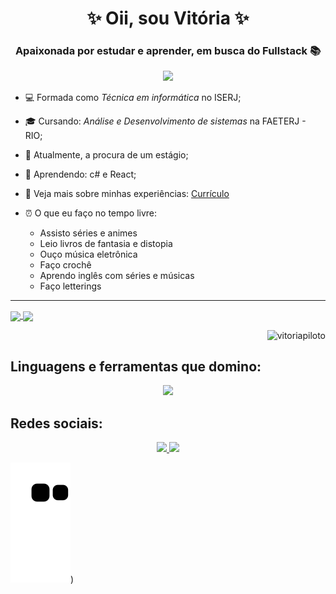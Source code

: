 <h1 align="center">✨ Oii, sou Vitória ✨</h1>

<h3 align="center">Apaixonada por estudar e aprender, em busca do Fullstack 📚</h3>
<p align="center">
<img src="https://media.giphy.com/media/137EaR4vAOCn1S/giphy.gif" >
</p>
  
- 💻 Formada como _Técnica em informática_ no ISERJ;

- 🎓 Cursando: _Análise e Desenvolvimento de sistemas_ na FAETERJ - RIO;

- 🔭 Atualmente, a procura de um estágio;

- 🌱 Aprendendo: c# e React;

- 📄 Veja mais sobre minhas experiências: [Currículo](https://drive.google.com/file/d/1x9_G7-FU6lMjNBGQr2bVFp8wjO_1DyuJ/view?usp=sharing)

- ⏰ O que eu faço no tempo livre: 
  - Assisto séries e animes 
  - Leio livros de fantasia e distopia 
  - Ouço música eletrônica 
  - Faço crochê
  - Aprendo inglês com séries e músicas
  - Faço letterings
<hr>
<a href="https://github.com/VitoriaPiloto/studies-react">
<img align="center" width="347px" src="https://github-readme-stats.vercel.app/api/top-langs/?username=VitoriaPiloto&hide=Handlebars,SCSS,HTML&theme=radical&layout=compact" />
</a>
<a href="https://github.com/VitoriaPiloto/studies-react">
  <img align="center" width="438px" src="https://github-readme-stats.vercel.app/api/pin/?username=VitoriaPiloto&repo=studies-react&theme=radical" />
</a>
<p align="right"> <img src="https://komarev.com/ghpvc/?username=vitoriapiloto&label=Profile%20views&color=650094&style=flat" alt="vitoriapiloto" /> </p>

## Linguagens e ferramentas que domino:

<p align="center">
  <a href="https://skillicons.dev">
    <img src="https://skillicons.dev/icons?i=bootstrap,c,css,js,figma,java,md,mysql,netlify,ps,php,react,replit,stackoverflow,vscode&theme=dark&perline=6" />
  </a>
</p>

## Redes sociais:
<p align="center">
<a href="https://www.linkedin.com/in/vitoriapiloto/" target="blank"> <img src="https://skillicons.dev/icons?i=linkedin&theme=dark" /> </a>
<a href="https://instagram.com/vitoriampr" target="blank"><img src="https://skillicons.dev/icons?i=instagram&theme=dark" /></a>
</p>

![snake gif](https://github.com/VitoriaPiloto/VitoriaPiloto/blob/output/github-contribution-grid-snake.svg))
